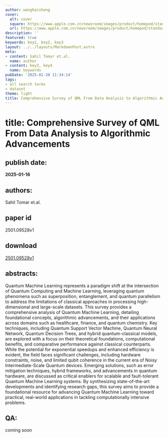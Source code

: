 ```yaml
---
author: wanghaisheng
cover:
  alt: cover
  square: https://www.apple.com.cn/newsroom/images/product/homepod/standard/Apple-HomePod-hero-230118_big.jpg.large_2x.jpg
  url: https://www.apple.com.cn/newsroom/images/product/homepod/standard/Apple-HomePod-hero-230118_big.jpg.large_2x.jpg
description: ''
featured: true
keywords: key1, key2, key3
layout: ../../layouts/MarkdownPost.astro
meta:
- content: Sahil Tomar et.al.
  name: author
- content: key3, key4
  name: keywords
pubDate: '2025-01-20 11:34:14'
tags:
- all search terms
- dataset
theme: light
title: Comprehensive Survey of QML From Data Analysis to Algorithmic Advancements
---
```


# title: Comprehensive Survey of QML From Data Analysis to Algorithmic Advancements 
## publish date: 
**2025-01-16** 
## authors: 
  Sahil Tomar et.al. 
## paper id
2501.09528v1
## download
[2501.09528v1](http://arxiv.org/abs/2501.09528v1)
## abstracts:
Quantum Machine Learning represents a paradigm shift at the intersection of Quantum Computing and Machine Learning, leveraging quantum phenomena such as superposition, entanglement, and quantum parallelism to address the limitations of classical approaches in processing high-dimensional and large-scale datasets. This survey provides a comprehensive analysis of Quantum Machine Learning, detailing foundational concepts, algorithmic advancements, and their applications across domains such as healthcare, finance, and quantum chemistry. Key techniques, including Quantum Support Vector Machine, Quantum Neural Network, Quantum Decision Trees, and hybrid quantum-classical models, are explored with a focus on their theoretical foundations, computational benefits, and comparative performance against classical counterparts. While the potential for exponential speedups and enhanced efficiency is evident, the field faces significant challenges, including hardware constraints, noise, and limited qubit coherence in the current era of Noisy Intermediate-Scale Quantum devices. Emerging solutions, such as error mitigation techniques, hybrid frameworks, and advancements in quantum hardware, are discussed as critical enablers for scalable and fault-tolerant Quantum Machine Learning systems. By synthesizing state-of-the-art developments and identifying research gaps, this survey aims to provide a foundational resource for advancing Quantum Machine Learning toward practical, real-world applications in tackling computationally intensive problems.
## QA:
coming soon

